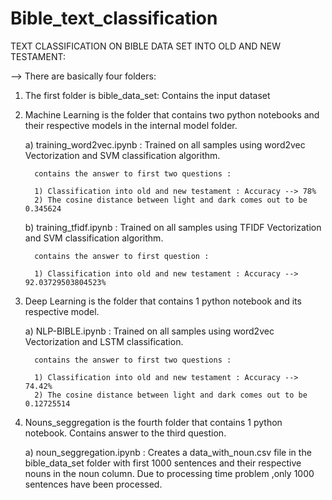 # Bible_text_classification
TEXT CLASSIFICATION ON BIBLE DATA SET INTO OLD AND NEW TESTAMENT:

--> There are basically four folders:

1) The first folder is bible_data_set: Contains the input dataset

2) Machine Learning is the folder that contains two python notebooks and their respective models in the internal model folder.
	
	a) training_word2vec.ipynb : Trained on all samples using word2vec Vectorization and SVM classification algorithm.

	     contains the answer to first two questions :

	     1) Classification into old and new testament : Accuracy --> 78%
	     2) The cosine distance between light and dark comes out to be 0.345624

	b) training_tfidf.ipynb : Trained on all samples using TFIDF Vectorization and SVM classification algorithm.

	     contains the answer to first question :

	     1) Classification into old and new testament : Accuracy --> 92.03729503804523%

3) Deep Learning is the folder that contains 1 python notebook and its respective model.

	a) NLP-BIBLE.ipynb : Trained on all samples using word2vec Vectorization and LSTM classification.

	     contains the answer to first two questions :

	     1) Classification into old and new testament : Accuracy --> 74.42%
	     2) The cosine distance between light and dark comes out to be 0.12725514

4) Nouns_seggregation is the fourth folder that contains 1 python notebook. Contains answer to the third question.

	a) noun_seggregation.ipynb : Creates a data_with_noun.csv file in the bible_data_set folder with first 1000 sentences 
				     and their respective nouns in the noun column. Due to processing time problem ,only 1000
				     sentences have been processed. 
